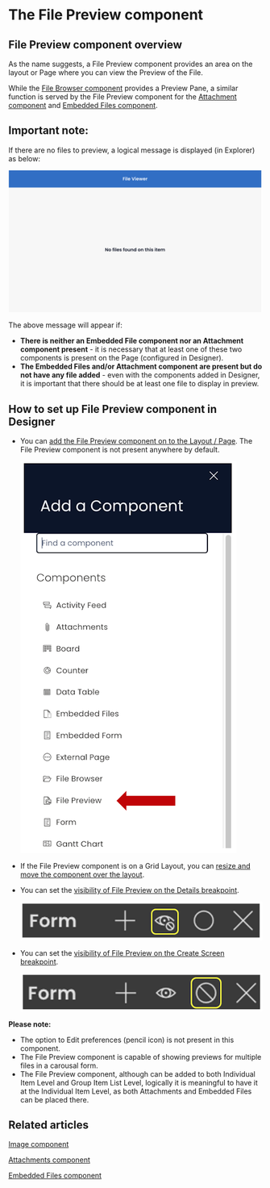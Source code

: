 # The File Preview component

## File Preview component overview

As the name suggests, a File Preview component provides an area on the layout or Page where you can view the Preview of the File.

While the [File Browser component](/docs/Rapid/4-Keyper%20Manual/2-Designer/2-Pages/3-Components/file-browser/file-browser.md "What is a File Browser component on a Layout / Page?") provides a Preview Pane, a similar function is served by the File Preview component for the [Attachment component](/docs/Rapid/4-Keyper%20Manual/2-Designer/2-Pages/3-Components/attachments/attachments.md "What is an Attachments component on a Layout / Page?") and [Embedded Files component](/docs/Rapid/4-Keyper%20Manual/2-Designer/2-Pages/3-Components/embedded-file/embedded-file.md "What is an Embedded Files component on a Layout / Page?").

## Important note:

If there are no files to preview, a logical message is displayed (in Explorer) as below:

![Blank file preview](<Blank file preview.png>)

The above message will appear if:

- **There is neither an Embedded File component nor an Attachment component present** - it is necessary that at least one of these two components is present on the Page (configured in Designer).
- **The Embedded Files and/or Attachment component are present but do not have any file added** - even with the components added in Designer, it is important that there should be at least one file to display in preview.

## How to set up File Preview component in Designer

- You can [add the File Preview component on to the Layout / Page](/docs/Rapid/4-Keyper%20Manual/2-Designer/2-Pages/5-how-to-guides/how-to-add-a-component/how-to-add-a-component.md "How to add a component to a Layout / Page?"). The File Preview component is not present anywhere by default.  

    ![Components list](<Components list.png>)
    
- If the File Preview component is on a Grid Layout, you can [resize and move the component over the layout](/docs/Rapid/4-Keyper%20Manual/2-Designer/2-Pages/5-how-to-guides/how-to-arrange-a-component-on-a-grid/how-to-arrange-a-component-on-a-grid.md "How to arrange a component on Grid layout?").
- You can set the [visibility of File Preview on the Details breakpoint](/docs/Rapid/4-Keyper%20Manual/2-Designer/2-Pages/5-how-to-guides/how-to-hide-components-on-breakpoints/how-to-hide-components-on-breakpoints.md "How to set a component to be visible / hidden on 'Item Details' and 'Create' breakpoints?").   

    ![Visibility toggle](<../Visiblity toggle.png>)
- You can set the [visibility of File Preview on the Create Screen breakpoint](/docs/Rapid/4-Keyper%20Manual/2-Designer/2-Pages/5-how-to-guides/how-to-hide-components-on-breakpoints/how-to-hide-components-on-breakpoints.md "How to set a component to be visible / hidden on 'Item Details' and 'Create' breakpoints?").   

    ![Display Toggle](<../Display toggle.png>)

**Please note:**

- The option to Edit preferences (pencil icon) is not present in this component.
- The File Preview component is capable of showing previews for multiple files in a carousal form.
- The File Preview component, although can be added to both Individual Item Level and Group Item List Level, logically it is meaningful to have it at the Individual Item Level, as both Attachments and Embedded Files can be placed there.

## Related articles

[Image component](/docs/Rapid/4-Keyper%20Manual/2-Designer/2-Pages/3-Components/image/image.md "What is an Image component on a Layout / Page?")

[Attachments component](/docs/Rapid/4-Keyper%20Manual/2-Designer/2-Pages/3-Components/attachments/attachments.md "What is an Attachments component on a Layout / Page?")

[Embedded Files component](/docs/Rapid/4-Keyper%20Manual/2-Designer/2-Pages/3-Components/embedded-file/embedded-file.md "What is an Embedded Files component on a Layout / Page?")
